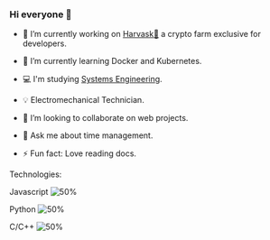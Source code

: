 ### Hi everyone 👋

- 🔭 I’m currently working on [Harvask:cherries:](https://indigo-taskmanager.herokuapp.com/) a crypto farm exclusive for developers.

   
- :octopus: I’m currently learning Docker and Kubernetes.
- :computer: I'm studying [Systems Engineering](https://en.wikipedia.org/wiki/Systems_engineering).
- 💡 Electromechanical Technician.
- 👯 I’m looking to collaborate on web projects.
- 💬 Ask me about time management.
- ⚡ Fun fact: Love reading docs.

Technologies:

Javascript  ![50%](https://progress-bar.dev/96)

Python      ![50%](https://progress-bar.dev/80)

C/C++       ![50%](https://progress-bar.dev/40)



